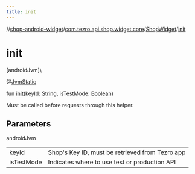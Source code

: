 ```yaml
---
title: init
---
```

//[shop-android-widget](../../../index.html)/[com.tezro.api.shop.widget.core](../index.html)/[ShopWidget](index.html)/[init](init.html)



# init



[androidJvm]\




@[JvmStatic](https://kotlinlang.org/api/latest/jvm/stdlib/kotlin.jvm/-jvm-static/index.html)



fun [init](init.html)(keyId: [String](https://kotlinlang.org/api/latest/jvm/stdlib/kotlin/-string/index.html), isTestMode: [Boolean](https://kotlinlang.org/api/latest/jvm/stdlib/kotlin/-boolean/index.html))



Must be called before requests through this helper.



## Parameters


androidJvm

| | |
|---|---|
| keyId | Shop's Key ID, must be retrieved from Tezro app |
| isTestMode | Indicates where to use test or production API |




